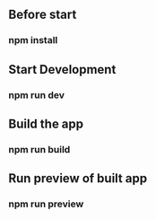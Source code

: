 ## Before start

### npm install

## Start Development

### npm run dev

## Build the app

### npm run build

## Run preview of built app

### npm run preview